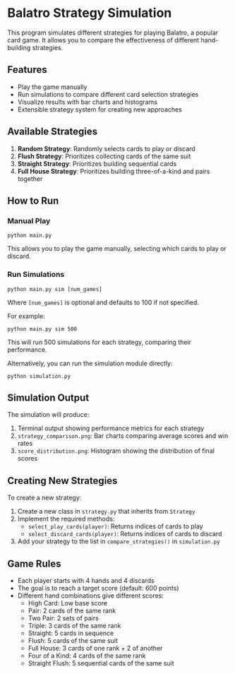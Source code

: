# Balatro Strategy Simulation

This program simulates different strategies for playing Balatro, a popular card game. It allows you to compare the effectiveness of different hand-building strategies.

## Features

- Play the game manually
- Run simulations to compare different card selection strategies
- Visualize results with bar charts and histograms
- Extensible strategy system for creating new approaches

## Available Strategies

1. **Random Strategy**: Randomly selects cards to play or discard
2. **Flush Strategy**: Prioritizes collecting cards of the same suit
3. **Straight Strategy**: Prioritizes building sequential cards
4. **Full House Strategy**: Prioritizes building three-of-a-kind and pairs together

## How to Run

### Manual Play

```
python main.py
```

This allows you to play the game manually, selecting which cards to play or discard.

### Run Simulations

```
python main.py sim [num_games]
```

Where `[num_games]` is optional and defaults to 100 if not specified.

For example:
```
python main.py sim 500
```

This will run 500 simulations for each strategy, comparing their performance.

Alternatively, you can run the simulation module directly:
```
python simulation.py
```

## Simulation Output

The simulation will produce:

1. Terminal output showing performance metrics for each strategy
2. `strategy_comparison.png`: Bar charts comparing average scores and win rates
3. `score_distribution.png`: Histogram showing the distribution of final scores

## Creating New Strategies

To create a new strategy:

1. Create a new class in `strategy.py` that inherits from `Strategy`
2. Implement the required methods:
   - `select_play_cards(player)`: Returns indices of cards to play
   - `select_discard_cards(player)`: Returns indices of cards to discard
3. Add your strategy to the list in `compare_strategies()` in `simulation.py`

## Game Rules

- Each player starts with 4 hands and 4 discards
- The goal is to reach a target score (default: 600 points)
- Different hand combinations give different scores:
  - High Card: Low base score
  - Pair: 2 cards of the same rank
  - Two Pair: 2 sets of pairs
  - Triple: 3 cards of the same rank
  - Straight: 5 cards in sequence
  - Flush: 5 cards of the same suit
  - Full House: 3 cards of one rank + 2 of another
  - Four of a Kind: 4 cards of the same rank
  - Straight Flush: 5 sequential cards of the same suit 